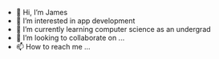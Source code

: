 - 👋 Hi, I’m James
- 👀 I’m interested in app development
- 🌱 I’m currently learning computer science as an undergrad
- 💞️ I’m looking to collaborate on ...
- 📫 How to reach me ...

<!---
kdlee02/kdlee02 is a ✨ special ✨ repository because its `README.md` (this file) appears on your GitHub profile.
You can click the Preview link to take a look at your changes.
--->
